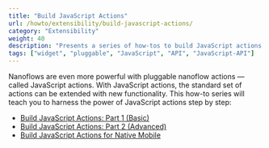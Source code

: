 ```yaml
---
title: "Build JavaScript Actions"
url: /howto/extensibility/build-javascript-actions/
category: "Extensibility"
weight: 40
description: "Presents a series of how-tos to build JavaScript actions step by step."
tags: ["widget", "pluggable", "JavaScript", "API", "JavaScript-API"]
---
```


Nanoflows are even more powerful with pluggable nanoflow actions — called JavaScript actions. With JavaScript actions, the standard set of actions can be extended with new functionality. This how-to series will teach you to harness the power of JavaScript actions step by step: 

* [Build JavaScript Actions: Part 1 (Basic)](/howto/extensibility/write-javascript-actions/)
* [Build JavaScript Actions: Part 2 (Advanced)](/howto/extensibility/write-javascript-github/)
* [Build JavaScript Actions for Native Mobile](/howto/extensibility/create-native-javascript-action/)
